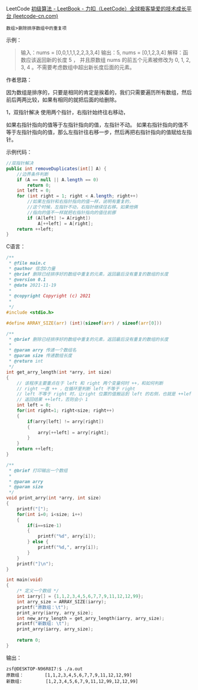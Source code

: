 LeetCode [初级算法 - LeetBook - 力扣（LeetCode）全球极客挚爱的技术成长平台 (leetcode-cn.com)](https://leetcode-cn.com/leetbook/read/top-interview-questions-easy/x2gy9m/)

`数组`>`删除排序数组中的重复项`

示例：

> 输入：nums = [0,0,1,1,1,2,2,3,3,4]
> 输出：5, nums = [0,1,2,3,4]
> 解释：函数应该返回新的长度 5 ， 并且原数组 nums 的前五个元素被修改为 0, 1, 2, 3, 4 。不需要考虑数组中超出新长度后面的元素。

作者思路：

因为数组是排序的，只要是相同的肯定是挨着的，我们只需要遍历所有数组，然后前后两两比较，如果有相同的就把后面的给删除。

1，双指针解决
使用两个指针，右指针始终往右移动，

如果右指针指向的值等于左指针指向的值，左指针不动。
如果右指针指向的值不等于左指针指向的值，那么左指针往右移一步，然后再把右指针指向的值赋给左指针。

示例代码：

```java
//双指针解决
public int removeDuplicates(int[] A) {
    //边界条件判断
    if (A == null || A.length == 0)
        return 0;
    int left = 0;
    for (int right = 1; right < A.length; right++)
        //如果左指针和右指针指向的值一样，说明有重复的，
        //这个时候，左指针不动，右指针继续往右移。如果他俩
        //指向的值不一样就把右指针指向的值往前挪
        if (A[left] != A[right])
            A[++left] = A[right];
    return ++left;
}
```

C语言：

```c
/**
 * @file main.c
 * @author 信念D力量
 * @brief 删除已经排序好的数组中重复的元素，返回最后没有重复的数组的长度
 * @version 0.1
 * @date 2021-11-19
 * 
 * @copyright Copyright (c) 2021
 * 
 */
#include <stdio.h>

#define ARRAY_SIZE(arr) (int)(sizeof(arr) / sizeof(arr[0]))

/**
 * @brief 删除已经排序好的数组中重复的元素，返回最后没有重复的数组的长度
 * 
 * @param arry 传递一个数组名
 * @param size 传递数组长度
 * @return int 
 */
int get_arry_length(int *arry, int size)
{
    // 该程序主要重点在于 left 和 right 两个变量何时 ++，和如何判断
    // right 一直 ++ ，在循环里判断 left 不等于 right
    // left 不等于 right 时，让right 位置的值搬运到 left 的右侧，也就是 ++left 的位置
    // 返回结果 ++left，否则会小 1
    int left = 0;
    for(int right=1; right<size; right++)
    {
        if(arry[left] != arry[right])
        {
            arry[++left] = arry[right];
        }
    }
    return ++left;
}

/**
 * @brief 打印输出一个数组
 * 
 * @param arry 
 * @param size 
 */
void print_arry(int *arry, int size)
{
    printf("[");
    for(int i=0; i<size; i++)
    {
        if(i==size-1)
        {
            printf("%d", arry[i]);
        } else {
            printf("%d,", arry[i]);
        }  
    }
    printf("]\n");
}

int main(void)
{
    /* 定义一个数组 */
    int iarry[] = {1,1,2,3,4,5,6,7,7,9,11,12,12,99};
    int arry_size = ARRAY_SIZE(iarry);
    printf("原数组：\t");
    print_arry(iarry, arry_size);
    int new_arry_length = get_arry_length(iarry, arry_size);
    printf("新数组: \t");
    print_arry(iarry, arry_size);
    
    return 0;
}
```

输出：

```shell
zsf@DESKTOP-N96R8I7:$ ./a.out 
原数组：        [1,1,2,3,4,5,6,7,7,9,11,12,12,99]
新数组:         [1,2,3,4,5,6,7,9,11,12,99,12,12,99]
```

